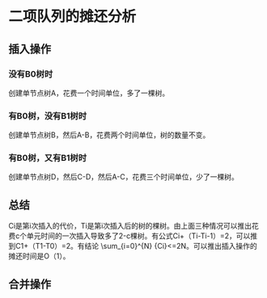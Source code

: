 
# 二项队列的摊还分析
## 插入操作
### 没有B0树时
创建单节点树A，花费一个时间单位，多了一棵树。
### 有B0树，没有B1树时
创建单节点树B，然后A-B，花费两个时间单位，树的数量不变。
### 有B0树，又有B1树时
创建单节点树D，然后C-D，然后A-C，花费三个时间单位，少了一棵树。
## 总结
Ci是第i次插入的代价，Ti是第i次插入后的树的棵树。由上面三种情况可以推出花费c个单元时间的一次插入导致多了2-c棵树。有公式Ci+（Ti-Ti-1）=2，可以推到C1+（T1-T0）=2。有结论 \sum_{i=0}^{N} {Ci}<=2N。可以推出插入操作的摊还时间是O（1）。
## 合并操作
